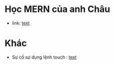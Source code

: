 # Học MERN của anh Châu
- link: [text](https://mindxschool.gitbook.io/full-stack-web)
# Khác
- Sự cố sự dụng lệnh touch <file-name>: [text](https://stackoverflow.com/questions/36126269/touch-is-not-recognized-as-an-internal-or-external-command-operable-program-o)